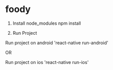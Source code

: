 # foody

1. Install node_modules
  npm install
  
2. Run Project

  Run project on android
  'react-native run-android'
  
OR

  Run project on ios
  'react-native run-ios'
